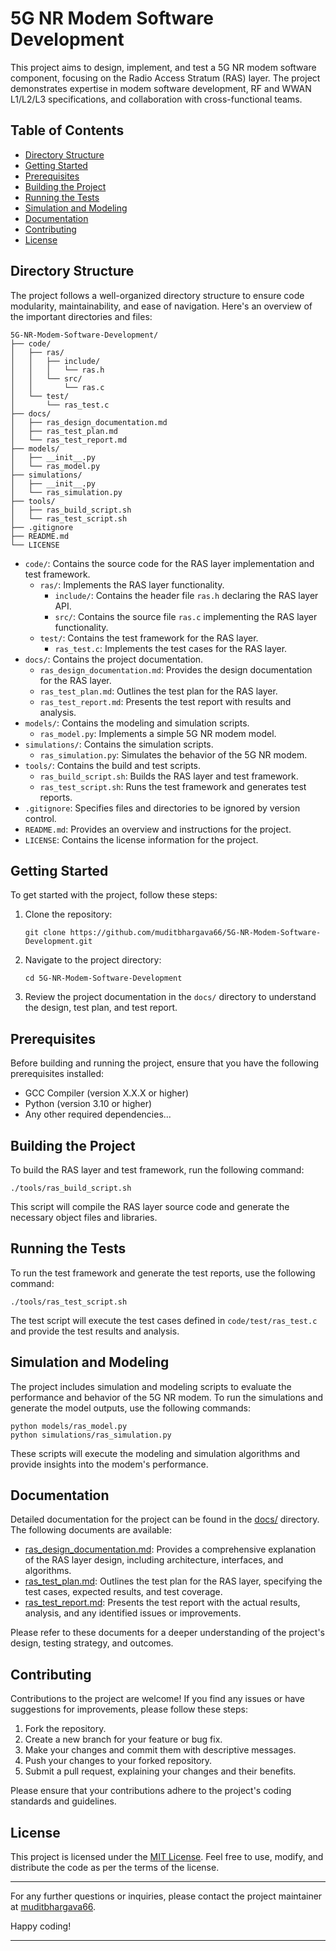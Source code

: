 # 5G NR Modem Software Development

This project aims to design, implement, and test a 5G NR modem software component, focusing on the Radio Access Stratum (RAS) layer. The project demonstrates expertise in modem software development, RF and WWAN L1/L2/L3 specifications, and collaboration with cross-functional teams.

## Table of Contents
- [Directory Structure](#directory-structure)
- [Getting Started](#getting-started)
- [Prerequisites](#prerequisites)
- [Building the Project](#building-the-project)
- [Running the Tests](#running-the-tests)
- [Simulation and Modeling](#simulation-and-modeling)
- [Documentation](#documentation)
- [Contributing](#contributing)
- [License](#license)

## Directory Structure

The project follows a well-organized directory structure to ensure code modularity, maintainability, and ease of navigation. Here's an overview of the important directories and files:

```
5G-NR-Modem-Software-Development/
├── code/
│   ├── ras/
│   │   ├── include/
│   │   │   └── ras.h
│   │   └── src/
│   │       └── ras.c
│   └── test/
│       └── ras_test.c
├── docs/
│   ├── ras_design_documentation.md
│   ├── ras_test_plan.md
│   └── ras_test_report.md
├── models/
│   ├── __init__.py
│   └── ras_model.py
├── simulations/
│   ├── __init__.py
│   └── ras_simulation.py
├── tools/
│   ├── ras_build_script.sh
│   └── ras_test_script.sh
├── .gitignore
├── README.md
└── LICENSE
```

- `code/`: Contains the source code for the RAS layer implementation and test framework.
  - `ras/`: Implements the RAS layer functionality.
    - `include/`: Contains the header file `ras.h` declaring the RAS layer API.
    - `src/`: Contains the source file `ras.c` implementing the RAS layer functionality.
  - `test/`: Contains the test framework for the RAS layer.
    - `ras_test.c`: Implements the test cases for the RAS layer.
- `docs/`: Contains the project documentation.
  - `ras_design_documentation.md`: Provides the design documentation for the RAS layer.
  - `ras_test_plan.md`: Outlines the test plan for the RAS layer.
  - `ras_test_report.md`: Presents the test report with results and analysis.
- `models/`: Contains the modeling and simulation scripts.
  - `ras_model.py`: Implements a simple 5G NR modem model.
- `simulations/`: Contains the simulation scripts.
  - `ras_simulation.py`: Simulates the behavior of the 5G NR modem.
- `tools/`: Contains the build and test scripts.
  - `ras_build_script.sh`: Builds the RAS layer and test framework.
  - `ras_test_script.sh`: Runs the test framework and generates test reports.
- `.gitignore`: Specifies files and directories to be ignored by version control.
- `README.md`: Provides an overview and instructions for the project.
- `LICENSE`: Contains the license information for the project.

## Getting Started

To get started with the project, follow these steps:

1. Clone the repository:
   ```
   git clone https://github.com/muditbhargava66/5G-NR-Modem-Software-Development.git
   ```

2. Navigate to the project directory:
   ```
   cd 5G-NR-Modem-Software-Development
   ```

3. Review the project documentation in the `docs/` directory to understand the design, test plan, and test report.

## Prerequisites

Before building and running the project, ensure that you have the following prerequisites installed:

- GCC Compiler (version X.X.X or higher)
- Python (version 3.10 or higher)
- Any other required dependencies...

## Building the Project

To build the RAS layer and test framework, run the following command:
```
./tools/ras_build_script.sh
```

This script will compile the RAS layer source code and generate the necessary object files and libraries.

## Running the Tests

To run the test framework and generate the test reports, use the following command:
```
./tools/ras_test_script.sh
```

The test script will execute the test cases defined in `code/test/ras_test.c` and provide the test results and analysis.

## Simulation and Modeling

The project includes simulation and modeling scripts to evaluate the performance and behavior of the 5G NR modem. To run the simulations and generate the model outputs, use the following commands:
```
python models/ras_model.py
python simulations/ras_simulation.py
```

These scripts will execute the modeling and simulation algorithms and provide insights into the modem's performance.

## Documentation

Detailed documentation for the project can be found in the [docs/](/docs) directory. The following documents are available:

- [ras_design_documentation.md](/docs/ras_design_documentation.md): Provides a comprehensive explanation of the RAS layer design, including architecture, interfaces, and algorithms.
- [ras_test_plan.md](/docs/ras_test_plan.md): Outlines the test plan for the RAS layer, specifying the test cases, expected results, and test coverage.
- [ras_test_report.md](/docs/ras_test_report.md): Presents the test report with the actual results, analysis, and any identified issues or improvements.

Please refer to these documents for a deeper understanding of the project's design, testing strategy, and outcomes.

## Contributing

Contributions to the project are welcome! If you find any issues or have suggestions for improvements, please follow these steps:

1. Fork the repository.
2. Create a new branch for your feature or bug fix.
3. Make your changes and commit them with descriptive messages.
4. Push your changes to your forked repository.
5. Submit a pull request, explaining your changes and their benefits.

Please ensure that your contributions adhere to the project's coding standards and guidelines.

## License

This project is licensed under the [MIT License](LICENSE). Feel free to use, modify, and distribute the code as per the terms of the license.

---

For any further questions or inquiries, please contact the project maintainer at [muditbhargava66](https://github.com/muditbhargava66).

Happy coding!

---